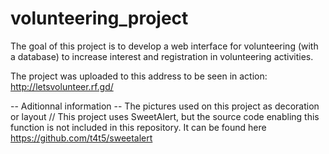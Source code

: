 # volunteering_project

The goal of this project is to develop a web interface for volunteering (with a database) to increase interest and registration in volunteering activities.

The project was uploaded to this address to be seen in action: http://letsvolunteer.rf.gd/

-- Aditionnal information --
The pictures used on this project as decoration or layout
// This project uses SweetAlert, but the source code enabling this function is not included in this repository. It can be found here https://github.com/t4t5/sweetalert

